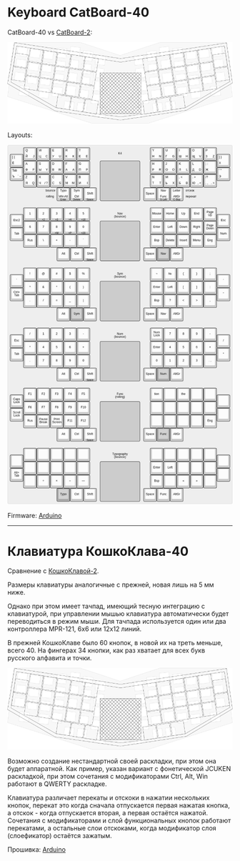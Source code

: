 # Keyboard CatBoard-40

CatBoard-40 vs [CatBoard-2](http://catboard.klava.org/):

![](Layout/catboard-40vs60.png)

Layouts:

[![](Layout/catboard-4-layers.png)](http://www.keyboard-layout-editor.com/#/gists/85d7c7eebbaff2e75aea38a61f22e7d8)

Firmware: [Arduino](Arduino/)

---

# Клавиатура КошкоКлава-40

Сравнение с [КошкоКлавой-2](http://catboard.klava.org/ru.html).

Размеры клавиатуры аналогичные с прежней, новая лишь на 5 мм ниже.

Однако при этом имеет тачпад, имеющий тесную интеграцию с клавиатурой, при управлении мышью клавиатура автоматически будет переводиться в режим мыши. Для тачпада используется один или два контроллера MPR-121, 6x6 или 12x12 линий.

В прежней КошкоКлаве было 60 кнопок, в новой их на треть меньше, всего 40. На фингерах 34 кнопки, как раз хватает для всех букв русского алфавита и точки.

![](Layout/catboard-40vs60.png)

Возможно создание нестандартной своей раскладки, при этом она будет аппаратной. Как пример, указан вариант с фонетической JCUKEN раскладкой, при этом сочетания с модификаторами Ctrl, Alt, Win работают в QWERTY раскладке.

Клавиатура различает перекаты и отскоки в нажатии нескольких кнопок, перекат это когда сначала отпускается первая нажатая кнопка, а отскок - когда отпускается вторая, а первая остаётся нажатой. Сочетания с модификаторами и слой функциональных кнопок работают перекатами, а остальные слои отскоками, когда модификатор слоя (слоефикатор) остаётся зажатым.

Прошивка: [Arduino](Arduino/)
